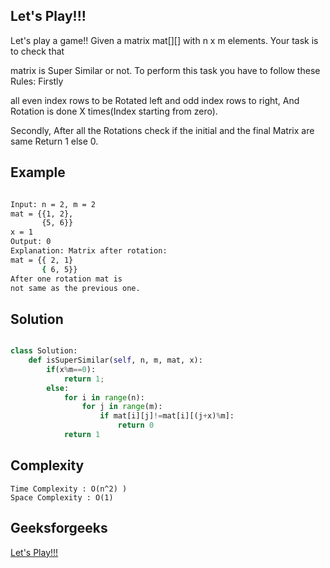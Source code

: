 ## Let's Play!!!
Let's play a game!! Given a matrix mat[][] with n x m elements. Your task is to check that 

matrix is Super Similar or not. To perform this task you have to follow these Rules: Firstly 

all even index rows to be Rotated left and odd index rows to right, And Rotation is done X times(Index starting from zero). 

Secondly, After all the Rotations check if the initial and the final Matrix are same Return 1 else 0.

## Example 
```bash

Input: n = 2, m = 2
mat = {{1, 2}, 
       {5, 6}}
x = 1
Output: 0
Explanation: Matrix after rotation:
mat = {{ 2, 1}
       { 6, 5}}
After one rotation mat is 
not same as the previous one.

```
## Solution

```python

class Solution:
    def isSuperSimilar(self, n, m, mat, x):
        if(x%m==0):
            return 1;
        else:
            for i in range(n):
                for j in range(m):
                    if mat[i][j]!=mat[i][(j+x)%m]:
                        return 0
            return 1

```
## Complexity
```
Time Complexity : O(n^2) )
Space Complexity : O(1)
```


## Geeksforgeeks
[Let's Play!!!](https://practice.geeksforgeeks.org/problems/lets-play0201/1?page=4&difficulty[]=1&difficulty[]=2&status[]=unsolved&company[]=Amazon&category[]=Arrays&category[]=Strings&category[]=Hash&category[]=Sorting&category[]=Matrix&category[]=Searching&category[]=Stack&category[]=Recursion&category[]=Binary%20Search%20Tree&category[]=Binary%20Search&sortBy=submissions)
